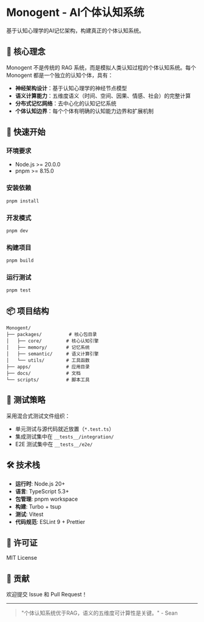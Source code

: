 # Monogent - AI个体认知系统

基于认知心理学的AI记忆架构，构建真正的个体认知系统。

## 🧠 核心理念

Monogent 不是传统的 RAG 系统，而是模拟人类认知过程的个体认知系统。每个 Monogent 都是一个独立的认知个体，具有：

- **神经架构设计**：基于认知心理学的神经节点模型
- **语义计算能力**：五维度语义（时间、空间、因果、情感、社会）的完整计算
- **分布式记忆网络**：去中心化的认知记忆系统
- **个体认知边界**：每个个体有明确的认知能力边界和扩展机制

## 🚀 快速开始

### 环境要求

- Node.js >= 20.0.0
- pnpm >= 8.15.0

### 安装依赖

```bash
pnpm install
```

### 开发模式

```bash
pnpm dev
```

### 构建项目

```bash
pnpm build
```

### 运行测试

```bash
pnpm test
```

## 📦 项目结构

```
Monogent/
├── packages/          # 核心包目录
│   ├── core/         # 核心认知引擎
│   ├── memory/       # 记忆系统
│   ├── semantic/     # 语义计算引擎
│   └── utils/        # 工具函数
├── apps/             # 应用目录
├── docs/             # 文档
└── scripts/          # 脚本工具
```

## 🧪 测试策略

采用混合式测试文件组织：
- 单元测试与源代码就近放置（`*.test.ts`）
- 集成测试集中在 `__tests__/integration/`
- E2E 测试集中在 `__tests__/e2e/`

## 🛠️ 技术栈

- **运行时**: Node.js 20+
- **语言**: TypeScript 5.3+
- **包管理**: pnpm workspace
- **构建**: Turbo + tsup
- **测试**: Vitest
- **代码规范**: ESLint 9 + Prettier

## 📄 许可证

MIT License

## 🤝 贡献

欢迎提交 Issue 和 Pull Request！

---

> "个体认知系统优于RAG，语义的五维度可计算性是关键。" - Sean